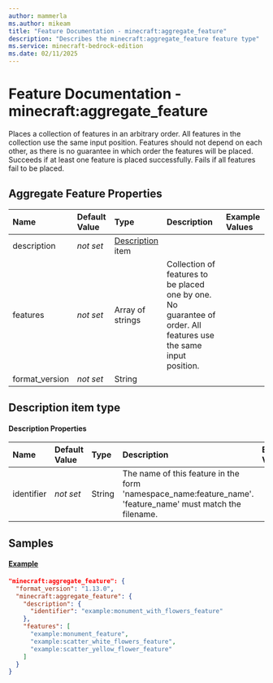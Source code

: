 ```yaml
---
author: mammerla
ms.author: mikeam
title: "Feature Documentation - minecraft:aggregate_feature"
description: "Describes the minecraft:aggregate_feature feature type"
ms.service: minecraft-bedrock-edition
ms.date: 02/11/2025 
---
```


# Feature Documentation - minecraft:aggregate_feature

Places a collection of features in an arbitrary order. All features in the collection use the same input position. Features should not depend on each other, as there is no guarantee in which order the features will be placed. Succeeds if at least one feature is placed successfully. Fails if all features fail to be placed.


## Aggregate Feature Properties

|Name       |Default Value |Type |Description |Example Values |
|:----------|:-------------|:----|:-----------|:------------- |
| description | *not set* | [Description](#description-item-type) item |  |  | 
| features | *not set* | Array of strings | Collection of features to be placed one by one. No guarantee of order. All features use the same input position. |  | 
| format_version | *not set* | String |  |  | 

## Description item type

#### Description Properties

|Name       |Default Value |Type |Description |Example Values |
|:----------|:-------------|:----|:-----------|:------------- |
| identifier | *not set* | String | The name of this feature in the form 'namespace_name:feature_name'. 'feature_name' must match the filename. |  | 

## Samples

#### [Example](example)


```json
"minecraft:aggregate_feature": {
  "format_version": "1.13.0",
  "minecraft:aggregate_feature": {
    "description": {
      "identifier": "example:monument_with_flowers_feature"
    },
    "features": [
      "example:monument_feature",
      "example:scatter_white_flowers_feature",
      "example:scatter_yellow_flower_feature"
    ]
  }
}
```
